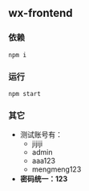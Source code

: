 ## wx-frontend

### 依赖

    npm i

### 运行

    npm start

### 其它
- 测试账号有：
  - jijiji
  - admin
  - aaa123 
  - mengmeng123 
- **密码统一：123**